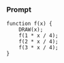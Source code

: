 ### Prompt
```
function f(x) {
    DRAW(x);
    f(1 * x / 4);
    f(2 * x / 4);
    f(3 * x / 4);
}
```
